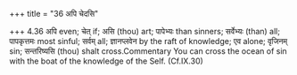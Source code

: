 +++
title = "36 अपि चेदसि"

+++
4.36 अपि even; चेत् if; असि (thou) art; पापेभ्यः than sinners; सर्वेभ्यः
(than) all; पापकृत्तमः most sinful; सर्वम् all; ज्ञानप्लवेन by the raft
of knowledge; एव alone; वृजिनम् sin; सन्तरिष्यसि (thou) shalt
cross.Commentary You can cross the ocean of sin with the boat of the
knowledge of the Self. (Cf.IX.30)
